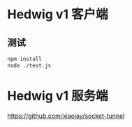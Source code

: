 # Hedwig v1 客户端

## 测试

```bash
npm install
node ./test.js
```

# Hedwig v1 服务端

https://github.com/xiaojay/socket-tunnel